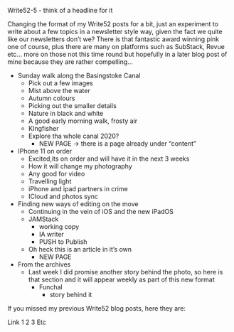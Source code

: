 Write52-5 - think of a headline for it

Changing the format of my Write52 posts for a bit, just an experiment to write about a few topics in a newsletter style way, given the fact we quite like our newsletters don’t we? There is that fantastic award winning pink one of course, plus there are many on platforms such as SubStack, Revue etc... more on those not this time round but hopefully in a later blog post of mine because they are rather compelling...

- Sunday walk along the Basingstoke Canal
	- Pick out a few images
	- Mist above the water
	- Autumn colours
	- Picking out the smaller details
	- Nature in black and white
	- A good early morning walk, frosty air
	- KIngfisher
	- Explore tha whole canal 2020?
		- NEW PAGE -> there is a page already under “content”
- IPhone 11 on order
	- Excited,its on order and will have it in the next 3 weeks
	- How it will change my photography
	- Any good for video
	- Travelling light
	- iPhone and ipad partners in crime
	- ICloud and photos sync
- Finding new ways of editing on the move
	- Continuing in the vein of iOS and the new iPadOS 
	- JAMStack
		- working copy
		- IA writer
		- PUSH to Publish
	- Oh heck this is an article in it’s own 
		- NEW PAGE
- From the archives
	- Last week I did promise another story behind the photo, so here is that section and it will appear weekly as part of this new format
		- Funchal
			- story behind it

If you missed my previous Write52 blog posts, here they are:

Link 1
2
3
Etc
